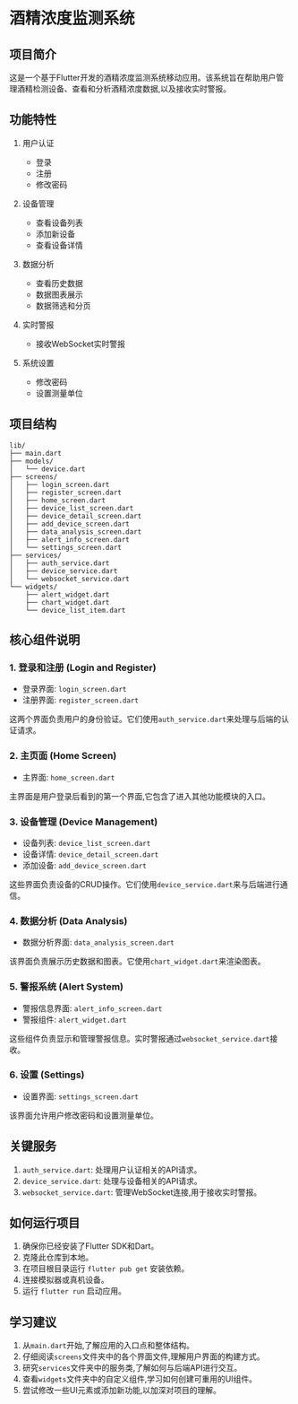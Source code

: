 # 酒精浓度监测系统

## 项目简介

这是一个基于Flutter开发的酒精浓度监测系统移动应用。该系统旨在帮助用户管理酒精检测设备、查看和分析酒精浓度数据,以及接收实时警报。

## 功能特性

1. 用户认证
   - 登录
   - 注册
   - 修改密码

2. 设备管理
   - 查看设备列表
   - 添加新设备
   - 查看设备详情

3. 数据分析
   - 查看历史数据
   - 数据图表展示
   - 数据筛选和分页

4. 实时警报
   - 接收WebSocket实时警报

5. 系统设置
   - 修改密码
   - 设置测量单位

## 项目结构

```
lib/
├── main.dart
├── models/
│   └── device.dart
├── screens/
│   ├── login_screen.dart
│   ├── register_screen.dart
│   ├── home_screen.dart
│   ├── device_list_screen.dart
│   ├── device_detail_screen.dart
│   ├── add_device_screen.dart
│   ├── data_analysis_screen.dart
│   ├── alert_info_screen.dart
│   └── settings_screen.dart
├── services/
│   ├── auth_service.dart
│   ├── device_service.dart
│   └── websocket_service.dart
└── widgets/
    ├── alert_widget.dart
    ├── chart_widget.dart
    └── device_list_item.dart
```

## 核心组件说明

### 1. 登录和注册 (Login and Register)

- 登录界面: `login_screen.dart`
- 注册界面: `register_screen.dart`

这两个界面负责用户的身份验证。它们使用`auth_service.dart`来处理与后端的认证请求。

### 2. 主页面 (Home Screen)

- 主界面: `home_screen.dart`

主界面是用户登录后看到的第一个界面,它包含了进入其他功能模块的入口。

### 3. 设备管理 (Device Management)

- 设备列表: `device_list_screen.dart`
- 设备详情: `device_detail_screen.dart`
- 添加设备: `add_device_screen.dart`

这些界面负责设备的CRUD操作。它们使用`device_service.dart`来与后端进行通信。

### 4. 数据分析 (Data Analysis)

- 数据分析界面: `data_analysis_screen.dart`

该界面负责展示历史数据和图表。它使用`chart_widget.dart`来渲染图表。

### 5. 警报系统 (Alert System)

- 警报信息界面: `alert_info_screen.dart`
- 警报组件: `alert_widget.dart`

这些组件负责显示和管理警报信息。实时警报通过`websocket_service.dart`接收。

### 6. 设置 (Settings)

- 设置界面: `settings_screen.dart`

该界面允许用户修改密码和设置测量单位。

## 关键服务

1. `auth_service.dart`: 处理用户认证相关的API请求。
2. `device_service.dart`: 处理与设备相关的API请求。
3. `websocket_service.dart`: 管理WebSocket连接,用于接收实时警报。

## 如何运行项目

1. 确保你已经安装了Flutter SDK和Dart。
2. 克隆此仓库到本地。
3. 在项目根目录运行 `flutter pub get` 安装依赖。
4. 连接模拟器或真机设备。
5. 运行 `flutter run` 启动应用。

## 学习建议

1. 从`main.dart`开始,了解应用的入口点和整体结构。
2. 仔细阅读`screens`文件夹中的各个界面文件,理解用户界面的构建方式。
3. 研究`services`文件夹中的服务类,了解如何与后端API进行交互。
4. 查看`widgets`文件夹中的自定义组件,学习如何创建可重用的UI组件。
5. 尝试修改一些UI元素或添加新功能,以加深对项目的理解。